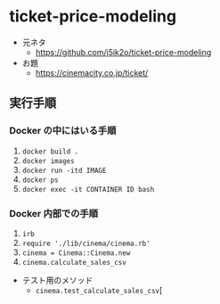 # ticket-price-modeling

- 元ネタ
  - https://github.com/j5ik2o/ticket-price-modeling
- お題
  - https://cinemacity.co.jp/ticket/

## 実行手順

### Docker の中にはいる手順

1. `docker build .`
1. `docker images`
1. `docker run -itd IMAGE`
1. `docker ps`
1. `docker exec -it CONTAINER ID bash`

### Docker 内部での手順

1. `irb`
1. `require './lib/cinema/cinema.rb'`
1. `cinema = Cinema::Cinema.new`
1. `cinema.calculate_sales_csv`

- テスト用のメソッド
  - `cinema.test_calculate_sales_csv`[

